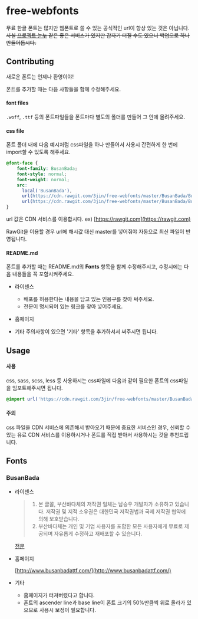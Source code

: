 # free-webfonts
무료 한글 폰트는 많지만 웹폰트로 쓸 수 있는 공식적인 url이 항상 있는 것은 아닙니다. ~~사실 [프로젝트 눈누](http://noonnu.cc/) 같은 좋은 서비스가 있지만 갑자기 터질 수도 있으니 백업으로 하나 만들어둡시다.~~



## Contributing

새로운 폰트는 언제나 환영이야!

폰트를 추가할 때는 다음 사항들을 함께 수정해주세요.

#### font files

`.woff`, `.ttf` 등의 폰트파일들을 폰트마다 별도의 폴더를 만들어 그 안에 올려주세요.

#### css file

폰트 폴더 내에 다음 예시처럼 css파일을 하나 만들어서 사용시 간편하게 한 번에 import할 수 있도록 해주세요.

```css
@font-face {
    font-family: BusanBada;
    font-style: normal;
    font-weight: normal;
    src: 
      local('BusanBada'), 
      url(https://cdn.rawgit.com/3jin/free-webfonts/master/BusanBada/BusanBada.woff) format('woff'), 
      url(https://cdn.rawgit.com/3jin/free-webfonts/master/BusanBada/BusanBada.ttf) format('ttf');
}
```

url 값은 CDN 서비스를 이용합시다. ex) [https://rawgit.com](https://rawgit.com)

RawGit을 이용할 경우 url에 해시값 대신 master를 넣어줘야 자동으로 최신 파일이 반영됩니다.

#### README.md

폰트를 추가할 때는 README.md의 **Fonts** 항목을 함께 수정해주시고, 수정시에는 다음 내용들을 꼭 포함시켜주세요.
* 라이센스
  * 배포를 허용한다는 내용을 담고 있는 인용구를 찾아 써주세요.
  * 전문이 명시되어 있는 링크를 찾아 넣어주세요.
* 홈페이지

* 기타 주의사항이 있으면 '기타' 항목을 추가하셔서 써주시면 됩니다.



## Usage

#### 사용

css, sass, scss, less 등 사용하시는 css파일에 다음과 같이 필요한 폰트의 css파일을 임포트해주시면 됩니다.

```css
@import url('https://cdn.rawgit.com/3jin/free-webfonts/master/BusanBada/BusanBada.css')
```

#### 주의

css 파일을 CDN 서비스에 의존해서 받아오기 때문에 중요한 서비스인 경우, 신뢰할 수 있는 유료 CDN 서비스를 이용하시거나 폰트를 직접 받아서 사용하시는 것을 추천드립니다.



## Fonts

### BusanBada

* 라이센스

  > 1. 본 글꼴, 부산바다체의 저작권 일체는 남승우 개발자가 소유하고 있습니다. 저작권 및 지적 소유권은 대한민국 저작권법과 국제 저작권 협약에 의해 보호받습니다.
  > 2. 부산바다체는 개인 및 기업 사용자를 포함한 모든 사용자에게 무료로 제공되며 자유롭게 수정하고 재배포할 수 있습니다.

  [전문](http://media.wix.com/ugd/3f3673_3ab1afd175814bd481fd3ad1d1d74935.pdf)

* 홈페이지

  [http://www.busanbadattf.com/](http://www.busanbadattf.com/)

* 기타

  * 홈페이지가 터져버렸다고 합니다.
  * 폰트의 ascender line과 base line이 폰트 크기의 50%만큼씩 위로 올라가 있으므로 사용시 보정이 필요합니다.